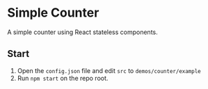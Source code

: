 # Simple Counter

A simple counter using React stateless components.

## Start

1. Open the `config.json` file and edit `src` to `demos/counter/example`
2. Run `npm start` on the repo root.

